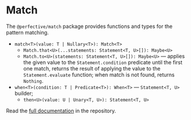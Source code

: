 # Match

The `@perfective/match` package provides functions and types for the pattern matching.

* `match<T>(value: T | Nullary<T>): Match<T>`
    * `Match.that<U>(...statements: Statement<T, U>[]): Maybe<U>`
    * `Match.to<U>(statements: Statement<T, U>[]): Maybe<U>`
    — applies the given value to the `Statement.condition` predicate until the first one match,
    returns the result of applying the value to the `Statement.evaluate` function;
    when match is not found, returns `Nothing`.
* `when<T>(condition: T | Predicate<T>): When<T>`
— `Statement<T, U>` builder;
    * `then<U>(value: U | Unary<T, U>): Statement<T, U>`

Read the [full documentation](https://github.com/perfective/js/blob/master/packages/match/README.adoc) 
in the repository.
